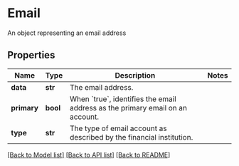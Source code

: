 # Email

An object representing an email address
## Properties
Name | Type | Description | Notes
------------ | ------------- | ------------- | -------------
**data** | **str** | The email address. | 
**primary** | **bool** | When &#x60;true&#x60;, identifies the email address as the primary email on an account. | 
**type** | **str** | The type of email account as described by the financial institution. | 

[[Back to Model list]](../README.md#documentation-for-models) [[Back to API list]](../README.md#documentation-for-api-endpoints) [[Back to README]](../README.md)



